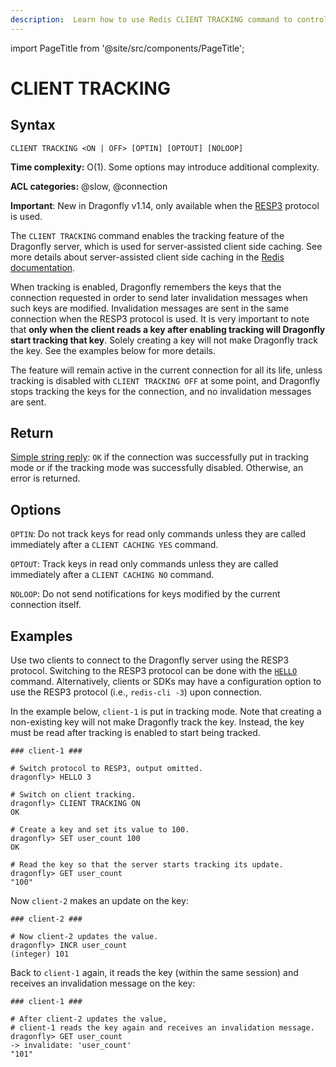 ```yaml
---
description:  Learn how to use Redis CLIENT TRACKING command to control server-assisted client side caching for the connection.
---
```


import PageTitle from '@site/src/components/PageTitle';

# CLIENT TRACKING

<PageTitle title="CLIENT TRACKING Command (Documentation) | Dragonfly" />

## Syntax

    CLIENT TRACKING <ON | OFF> [OPTIN] [OPTOUT] [NOLOOP]

**Time complexity:** O(1). Some options may introduce additional complexity.

**ACL categories:** @slow, @connection

**Important**: New in Dragonfly v1.14, only available when the [RESP3](https://github.com/redis/redis-specifications/blob/master/protocol/RESP3.md) protocol is used.

The `CLIENT TRACKING` command enables the tracking feature of the Dragonfly server, which is used for server-assisted client side caching.
See more details about server-assisted client side caching in the [Redis documentation](https://redis.io/docs/manual/client-side-caching/).

When tracking is enabled, Dragonfly remembers the keys that the connection requested in order to send later invalidation messages when such keys are modified.
Invalidation messages are sent in the same connection when the RESP3 protocol is used.
It is very important to note that **only when the client reads a key after enabling tracking will Dragonfly start tracking that key**.
Solely creating a key will not make Dragonfly track the key. See the examples below for more details.

The feature will remain active in the current connection for all its life, unless tracking is disabled with `CLIENT TRACKING OFF` at some point,
and Dragonfly stops tracking the keys for the connection, and no invalidation messages are sent.

## Return

[Simple string reply](https://redis.io/docs/reference/protocol-spec/#simple-strings): `OK` if the connection was
successfully put in tracking mode or if the tracking mode was successfully disabled. Otherwise, an error is returned.

## Options

`OPTIN`: Do not track keys for read only commands unless they are called immediately after a `CLIENT CACHING YES` command.

`OPTOUT`: Track keys in read only commands unless they are called immediately after a `CLIENT CACHING NO` command.

`NOLOOP`: Do not send notifications for keys modified by the current connection itself.

## Examples

Use two clients to connect to the Dragonfly server using the RESP3 protocol.
Switching to the RESP3 protocol can be done with the [`HELLO`](./hello.md) command.
Alternatively, clients or SDKs may have a configuration option to use the RESP3 protocol (i.e., `redis-cli -3`) upon connection.

In the example below, `client-1` is put in tracking mode.
Note that creating a non-existing key will not make Dragonfly track the key.
Instead, the key must be read after tracking is enabled to start being tracked.

```shell
### client-1 ###

# Switch protocol to RESP3, output omitted.
dragonfly> HELLO 3

# Switch on client tracking.
dragonfly> CLIENT TRACKING ON
OK

# Create a key and set its value to 100.
dragonfly> SET user_count 100
OK

# Read the key so that the server starts tracking its update.
dragonfly> GET user_count
"100"
```

Now `client-2` makes an update on the key:

```shell
### client-2 ###

# Now client-2 updates the value.
dragonfly> INCR user_count
(integer) 101
```

Back to `client-1` again, it reads the key (within the same session) and receives an invalidation message on the key:

```shell
### client-1 ###

# After client-2 updates the value,
# client-1 reads the key again and receives an invalidation message.
dragonfly> GET user_count
-> invalidate: 'user_count'
"101"
```
